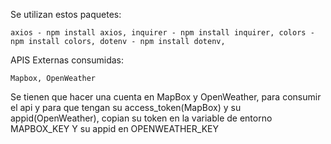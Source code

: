 

Se utilizan estos paquetes:

`
axios - npm install axios,
inquirer - npm install inquirer,
colors - npm install colors,
dotenv - npm install dotenv,
`

APIS Externas consumidas:

`
Mapbox,
OpenWeather
`

Se tienen que hacer una cuenta en MapBox y OpenWeather, para consumir el api y para que 
tengan su access_token(MapBox) y su appid(OpenWeather), copian su token en la variable de entorno MAPBOX_KEY Y su appid en OPENWEATHER_KEY